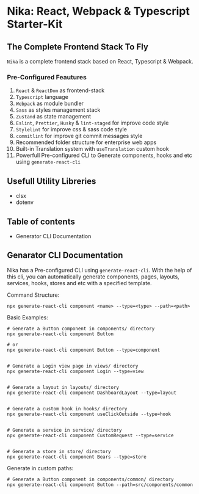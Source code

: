 # Nika: React, Webpack & Typescript Starter-Kit
## The Complete Frontend Stack To Fly

`Nika` is a complete frontend stack based on React, Typescript & Webpack.

### Pre-Configured Feautures
1. `React` & `ReactDom` as frontend-stack
2. `Typescript` language
3. `Webpack` as module bundler
4. `Sass` as styles management stack
5. `Zustand` as state management
6. `Eslint`, `Prettier`, `Husky` & `lint-staged` for improve code style
7. `Stylelint` for improve css & sass code style
8. `commitlint` for improve git commit messages style
9. Recommended folder structure for enterprise web apps
10. Built-in Translation system with `useTranslation` custom hook
11. Powerfull Pre-configured CLI to Generate components, hooks and etc using `generate-react-cli`

## Usefull Utility Libreries
* clsx
* dotenv

## Table of contents
* Generator CLI Documentation

## Genarator CLI Documentation
Nika has a Pre-configured CLI using `generate-react-cli`.
With the help of this cli, you can automatically generate components, pages, layouts, services, hooks, stores and etc with a specified template.

Command Structure:
```Shell
npx generate-react-cli component <name> --type=<type> --path=<path>
```

Basic Examples:
```Shell
# Generate a Button component in components/ directory
npx generate-react-cli component Button

# or
npx generate-react-cli component Button --type=component


# Generate a Login view page in views/ directory
npx generate-react-cli component Login --type=view


# Generate a layout in layouts/ directory
npx generate-react-cli component DashboardLayout --type=layout


# Generate a custom hook in hooks/ directory
npx generate-react-cli component useClickOutside --type=hook


# Generate a service in service/ directory
npx generate-react-cli component CustomRequest --type=service


# Generate a store in store/ directory
npx generate-react-cli component Bears --type=store

```

Generate in custom paths:
```Shell
# Generate a Button component in components/common/ directory
npx generate-react-cli component Button --path=src/components/common

```

